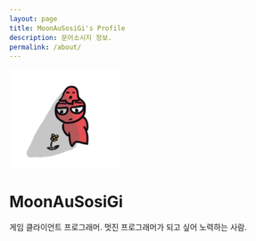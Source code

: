 ```yaml
---
layout: page
title: MoonAuSosiGi's Profile
description: 문어소시지 정보.
permalink: /about/
---
```


<img class="img-rounded" src="/assets/img/uploads/profile.jpg" alt="Thiago Rossener" width="200">

# MoonAuSosiGi

게임 클라이언트 프로그래머.
멋진 프로그래머가 되고 싶어 노력하는 사람.